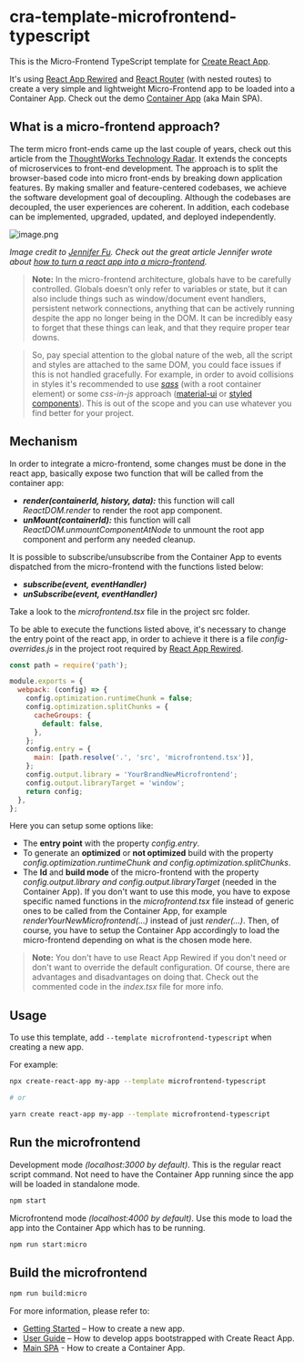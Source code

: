 # cra-template-microfrontend-typescript

This is the Micro-Frontend TypeScript template for [Create React App](https://github.com/facebook/create-react-app).

It's using [React App Rewired](https://www.npmjs.com/package/react-app-rewired) and [React Router](https://reactrouter.com/) (with nested routes) to create a very simple and lightweight Micro-Frontend app to be loaded into a Container App. Check out the demo [Container App](https://github.com/gabrielcerutti/main-spa) (aka Main SPA).

## What is a micro-frontend approach?

The term micro front-ends came up the last couple of years, check out this article from the [ThoughtWorks Technology Radar](https://www.thoughtworks.com/radar/techniques/micro-frontends). It extends the concepts of microservices to front-end development.
The approach is to split the browser-based code into micro front-ends by breaking down application features. By making smaller and feature-centered codebases, we achieve the software development goal of decoupling.
Although the codebases are decoupled, the user experiences are coherent. In addition, each codebase can be implemented, upgraded, updated, and deployed independently.

![image.png](/diagram_1.png)

_Image credit to [Jennifer Fu](https://jenniferfubook.medium.com/). Check out the great article Jennifer wrote about [how to turn a react app into a micro-frontend](https://betterprogramming.pub/5-steps-to-turn-a-random-react-application-into-a-micro-frontend-946718c147e7)._

> **Note:** In the micro-frontend architecture, globals have to be carefully controlled. Globals doesn’t only refer to variables or state, but it can also include things such as window/document event handlers, persistent network connections, anything that can be actively running despite the app no longer being in the DOM. It can be incredibly easy to forget that these things can leak, and that they require proper tear downs.

> So, pay special attention to the global nature of the web, all the script and styles are attached to the same DOM, you could face issues if this is not handled gracefully. For example, in order to avoid collisions in styles it's recommended to use [_sass_](https://create-react-app.dev/docs/adding-a-sass-stylesheet/) (with a root container element) or some _css-in-js_ approach ([material-ui](https://material-ui.com/) or [styled components](https://styled-components.com/)). This is out of the scope and you can use whatever you find better for your project.

## Mechanism 

In order to integrate a micro-frontend, some changes must be done in the react app, basically expose two function that will be called from the container app:
- _**render(containerId, history, data):**_ this function will call _ReactDOM.render_ to render the root app component.
- _**unMount(containerId):**_ this function will call _ReactDOM.unmountComponentAtNode_ to unmount the root app component and perform any needed cleanup.

It is possible to subscribe/unsubscribe from the Container App to events dispatched from the micro-frontend with the functions listed below:
- _**subscribe(event, eventHandler)**_
- _**unSubscribe(event, eventHandler)**_

Take a look to the _microfrontend.tsx_ file in the project src folder.

To be able to execute the functions listed above, it's necessary to change the entry point of the react app, in order to achieve it there is a file _config-overrides.js_ in the project root required by [React App Rewired](https://www.npmjs.com/package/react-app-rewired).

```javascript
const path = require('path');

module.exports = {
  webpack: (config) => {
    config.optimization.runtimeChunk = false;
    config.optimization.splitChunks = {
      cacheGroups: {
        default: false,
      },
    };
    config.entry = {
      main: [path.resolve('.', 'src', 'microfrontend.tsx')],
    };
    config.output.library = 'YourBrandNewMicrofrontend';
    config.output.libraryTarget = 'window';
    return config;
  },
};
```
Here you can setup some options like:
- The **entry point** with the property _config.entry_.
- To generate an **optimized** or **not optimized** build with the property _config.optimization.runtimeChunk and config.optimization.splitChunks_.
- The **Id** and **build mode** of the micro-frontend with the property _config.output.library and config.output.libraryTarget_ (needed in the Container App). If you don't want to use this mode, you have to expose specific named functions in the _microfrontend.tsx_ file instead of generic ones to be called from the Container App, for example _renderYourNewMicrofrontend(...)_ instead of just _render(...)_. Then, of course, you have to setup the Container App accordingly to load the micro-frontend depending on what is the chosen mode here.

> **Note:** You don't have to use React App Rewired if you don't need or don't want to override the default configuration. Of course, there are advantages and disadvantages on doing that. Check out the commented code in the _index.tsx_ file for more info.

## Usage

To use this template, add `--template microfrontend-typescript` when creating a new app.

For example:

```sh
npx create-react-app my-app --template microfrontend-typescript

# or

yarn create react-app my-app --template microfrontend-typescript
```

## Run the microfrontend

Development mode _(localhost:3000 by default)_. This is the regular react script command. Not need to have the Container App running since the app will be loaded in standalone mode.

```sh
npm start
```

Microfrontend mode _(localhost:4000 by default)_. Use this mode to load the app into the Container App which has to be running.

```sh
npm run start:micro
```

## Build the microfrontend

```sh
npm run build:micro
```

For more information, please refer to:

- [Getting Started](https://create-react-app.dev/docs/getting-started) – How to create a new app.
- [User Guide](https://create-react-app.dev) – How to develop apps bootstrapped with Create React App.
- [Main SPA](https://github.com/gabrielcerutti/main-spa) - How to create a Container App.
